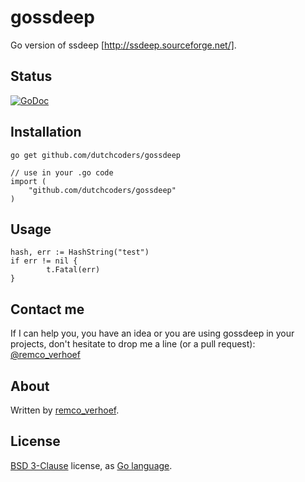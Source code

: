 # gossdeep

Go version of ssdeep [http://ssdeep.sourceforge.net/].

## Status

[![GoDoc](https://godoc.org/github.com/dutchcoders/gossdeep?status.svg)](https://godoc.org/github.com/dutchcoders/gossdeep)

[1]: https://travis-ci.org/dutchcoders/gossdeep.png
[2]: https://travis-ci.org/dutchcoders/gossdeep

## Installation
```
go get github.com/dutchcoders/gossdeep

// use in your .go code
import (
    "github.com/dutchcoders/gossdeep"
)
```

## Usage

```
hash, err := HashString("test")
if err != nil {
        t.Fatal(err)
}
```

## Contact me

If I can help you, you have an idea or you are using gossdeep in your projects, don't hesitate to drop me a line (or a pull request): [@remco_verhoef](https://twitter.com/remco_verhoef)

## About

Written by [remco_verhoef](http://dutchcoders.io).

## License

[BSD 3-Clause](http://opensource.org/licenses/BSD-3-Clause) license, as [Go language](http://golang.org/LICENSE).
